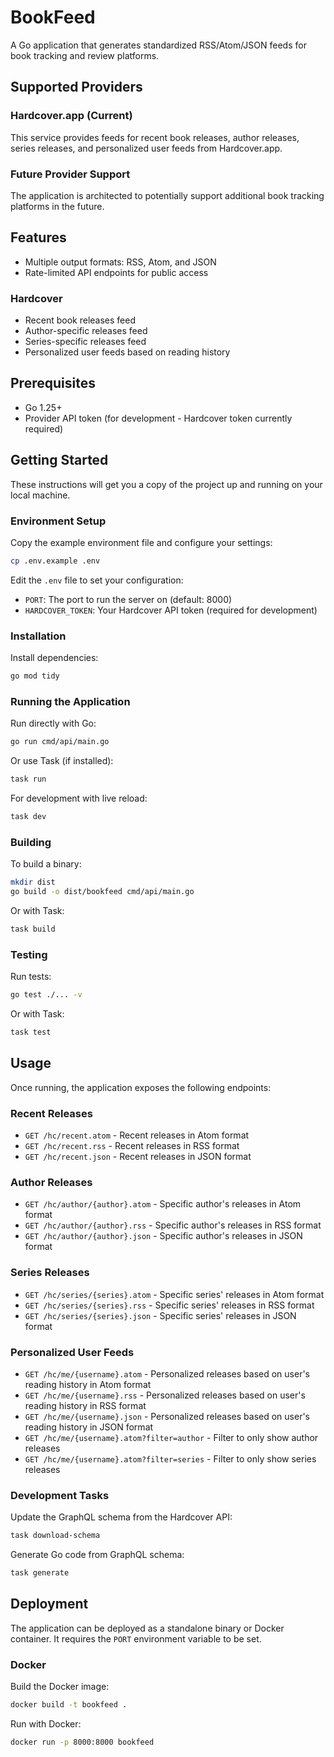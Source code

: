 # BookFeed

A Go application that generates standardized RSS/Atom/JSON feeds for book tracking and review platforms.

## Supported Providers

### Hardcover.app (Current)
This service provides feeds for recent book releases, author releases, series releases, and personalized user feeds from Hardcover.app.

### Future Provider Support
The application is architected to potentially support additional book tracking platforms in the future.

## Features

- Multiple output formats: RSS, Atom, and JSON
- Rate-limited API endpoints for public access

### Hardcover
- Recent book releases feed
- Author-specific releases feed
- Series-specific releases feed
- Personalized user feeds based on reading history

## Prerequisites

- Go 1.25+
- Provider API token (for development - Hardcover token currently required)

## Getting Started

These instructions will get you a copy of the project up and running on your local machine.

### Environment Setup

Copy the example environment file and configure your settings:

```bash
cp .env.example .env
```

Edit the `.env` file to set your configuration:
- `PORT`: The port to run the server on (default: 8000)
- `HARDCOVER_TOKEN`: Your Hardcover API token (required for development)

### Installation

Install dependencies:

```bash
go mod tidy
```

### Running the Application

Run directly with Go:

```bash
go run cmd/api/main.go
```

Or use Task (if installed):

```bash
task run
```

For development with live reload:

```bash
task dev
```

### Building

To build a binary:

```bash
mkdir dist
go build -o dist/bookfeed cmd/api/main.go
```

Or with Task:

```bash
task build
```

### Testing

Run tests:

```bash
go test ./... -v
```

Or with Task:

```bash
task test
```

## Usage

Once running, the application exposes the following endpoints:

### Recent Releases
- `GET /hc/recent.atom` - Recent releases in Atom format
- `GET /hc/recent.rss` - Recent releases in RSS format
- `GET /hc/recent.json` - Recent releases in JSON format

### Author Releases
- `GET /hc/author/{author}.atom` - Specific author's releases in Atom format
- `GET /hc/author/{author}.rss` - Specific author's releases in RSS format
- `GET /hc/author/{author}.json` - Specific author's releases in JSON format

### Series Releases
- `GET /hc/series/{series}.atom` - Specific series' releases in Atom format
- `GET /hc/series/{series}.rss` - Specific series' releases in RSS format
- `GET /hc/series/{series}.json` - Specific series' releases in JSON format

### Personalized User Feeds
- `GET /hc/me/{username}.atom` - Personalized releases based on user's reading history in Atom format
- `GET /hc/me/{username}.rss` - Personalized releases based on user's reading history in RSS format
- `GET /hc/me/{username}.json` - Personalized releases based on user's reading history in JSON format
- `GET /hc/me/{username}.atom?filter=author` - Filter to only show author releases
- `GET /hc/me/{username}.atom?filter=series` - Filter to only show series releases

### Development Tasks

Update the GraphQL schema from the Hardcover API:

```bash
task download-schema
```

Generate Go code from GraphQL schema:

```bash
task generate
```

## Deployment

The application can be deployed as a standalone binary or Docker container. It requires the `PORT` environment variable to be set.

### Docker

Build the Docker image:

```bash
docker build -t bookfeed .
```

Run with Docker:

```bash
docker run -p 8000:8000 bookfeed
```

